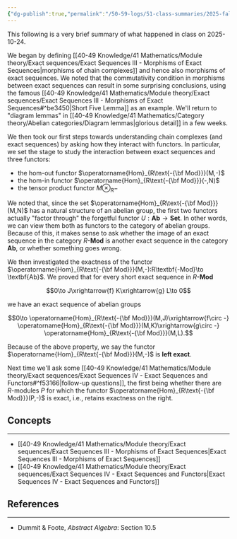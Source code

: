 ```yaml
---
{"dg-publish":true,"permalink":"/50-59-logs/51-class-summaries/2025-fall/math-561/2025-10/2025-10-24/","updated":"2025-10-24T10:12:30-07:00"}
---
```


This following is a very brief summary of what happened in class on 2025-10-24.

We began by defining [[40-49 Knowledge/41 Mathematics/Module theory/Exact sequences/Exact Sequences III - Morphisms of Exact Sequences\|morphisms of chain complexes]] and hence also morphisms of exact sequences. We noted that the commutativity condition in morphisms between exact sequences can result in some surprising conclusions, using the famous [[40-49 Knowledge/41 Mathematics/Module theory/Exact sequences/Exact Sequences III - Morphisms of Exact Sequences#^be3450\|Short Five Lemma]] as an example. We'll return to "diagram lemmas" in [[40-49 Knowledge/41 Mathematics/Category theory/Abelian categories/Diagram lemmas\|glorious detail]] in a few weeks.

We then took our first steps towards understanding chain complexes (and exact sequences) by asking how they interact with functors. In particular, we set the stage to study the interaction between exact sequences and three functors:
- the hom-out functor $\operatorname{Hom}_{R\text{-{\bf Mod}}}(M,-)$
- the hom-in functor $\operatorname{Hom}_{R\text{-{\bf Mod}}}(-,N)$
- the tensor product functor $M\otimes_R -$

We noted that, since the set $\operatorname{Hom}_{R\text{-{\bf Mod}}}(M,N)$ has a natural structure of an abelian group, the first two functors actually "factor through" the forgetful functor $U:\textbf{Ab}\to \textbf{Set}$. In other words, we can view them both as functors to the category of abelian groups. Because of this, it makes sense to ask whether the image of an exact sequence in the category $R\textbf{-Mod}$ is another exact sequence in the category $\textbf{Ab}$, or whether something goes wrong.

We then investigated the exactness of the functor $\operatorname{Hom}_{R\text{-{\bf Mod}}}(M,-):R\textbf{-Mod}\to \textbf{Ab}$. We proved that for every short exact sequence in $R\textbf{-Mod}$

$$0\to J\xrightarrow{f} K\xrightarrow{g} L\to 0$$

we have an exact sequence of abelian groups

$$0\to \operatorname{Hom}_{R\text{-{\bf Mod}}}(M,J)\xrightarrow{f\circ -} \operatorname{Hom}_{R\text{-{\bf Mod}}}(M,K)\xrightarrow{g\circ -} \operatorname{Hom}_{R\text{-{\bf Mod}}}(M,L).$$

Because of the above property, we say the functor $\operatorname{Hom}_{R\text{-{\bf Mod}}}(M,-)$ is **left exact**.

Next time we'll ask some [[40-49 Knowledge/41 Mathematics/Module theory/Exact sequences/Exact Sequences IV - Exact Sequences and Functors#^f53166\|follow-up questions]], the first being whether there are $R$-modules $P$ for which the functor $\operatorname{Hom}_{R\text{-{\bf Mod}}}(P,-)$ is exact, i.e., retains exactness on the right. 
## Concepts
---

- [[40-49 Knowledge/41 Mathematics/Module theory/Exact sequences/Exact Sequences III - Morphisms of Exact Sequences\|Exact Sequences III - Morphisms of Exact Sequences]]
- [[40-49 Knowledge/41 Mathematics/Module theory/Exact sequences/Exact Sequences IV - Exact Sequences and Functors\|Exact Sequences IV - Exact Sequences and Functors]]

## References
---

- Dummit & Foote, *Abstract Algebra*: Section 10.5